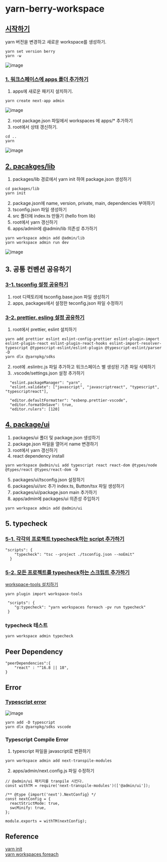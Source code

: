 # yarn-berry-workspace

## [시작하기](https://github.com/songbetter/yarn-berry-workspace/commit/39bc196297ba8ddf42f265e4d98551c1dbeb2a8d)
yarn 버전을 변경하고 새로운 workspace를 생성하기.
```
yarn set version berry
yarn -w
```
![image](https://user-images.githubusercontent.com/75013112/206661215-9b9ff221-1257-44ac-9a74-f4e1877ca9df.png)

### [1. 워크스페이스에 apps 폴더 추가하기](https://github.com/songbetter/yarn-berry-workspace/commit/fb5a06b8148260a337447e75db2281da38dea501)
1. apps에 새로운 패키지 설치하기. 
```
yarn create next-app admin
```
![image](https://user-images.githubusercontent.com/75013112/206660470-83277803-9850-408d-b8d3-340d2d38915c.png)

2. root package.json 파일에서 workspaces 에 apps/* 추가하기
3. root에서 상태 갱신하기.
```
cd ..
yarn
```
![image](https://user-images.githubusercontent.com/75013112/206661272-54bda72c-6a98-4de5-84a1-d749c478440a.png)

## [2. pacakges/lib](https://github.com/songbetter/yarn-berry-workspace/commit/ec5eb1f7dab022ef74a3aff527341f40ba5654c3)

1. packages/lib 경로에서 yarn init 하여 package.json 생성하기
```
cd packages/lib
yarn init
```
2. package.json에 name, version, private, main, dependencies 부여하기
3. tsconfig.json 파일 생성하기
4. src 폴더에 index.ts 만들기 (hello from lib)
5. root에서 yarn 갱신하기
6. apps/admin에 @admin/lib 의존성 추가하기
```
yarn workspace admin add @admin/lib
yarn workspace admin run dev
```
![image](https://user-images.githubusercontent.com/75013112/206657751-1baec201-1f76-4c20-aa05-03b38cbc1912.png)

## 3. 공통 컨벤션 공유하기
### [3-1. tsconfig 설정 공유하기](https://github.com/songbetter/yarn-berry-workspace/commit/c20d9f77196cde56dca001f85afd963581e18707)
1. root 디렉토리에 tsconfig.base.json 파일 생성하기
2. apps, packages에서 설정한 teconfig.json 파일 수정하기
### [3-2. prettier, esling 설정 공유하기](https://github.com/songbetter/yarn-berry-workspace/commit/c20d9f77196cde56dca001f85afd963581e18707)
1. root에서 prettier, eslint 설치하기
```
yarn add prettier eslint eslint-config-prettier eslint-plugin-import eslint-plugin-react eslint-plugin-react-hooks eslint-import-resolver-typescript @typescript-eslint/eslint-plugin @typescript-eslint/parser -D
yarn dlx @yarnpkg/sdks
```
2. root에 .eslintrc.js 파일 추가하고 워크스페이스 별 생성된 기존 파일 삭제하기
3. .vscode/settings.json 설정 추가하기
```
  "eslint.packageManager": "yarn",
  "eslint.validate": ["javascript", "javascriptreact", "typescript", "typescriptreact"],
```
```
  "editor.defaultFormatter": "esbenp.prettier-vscode",
  "editor.formatOnSave": true,
  "editor.rulers": [120]
```

## [4. package/ui](https://github.com/songbetter/yarn-berry-workspace/commit/f16446d16a5e3a18d0f003d17345e713cd38ff56)
1. packages/ui 폴더 및 package.json 생성하기
2. package.json 파일을 열어서 name 변경하기
3. root에서 yarn 갱신하기
4. react dependency install
```
yarn workspace @admin/ui add typescript react react-dom @types/node @types/react @types/react-dom -D
```
5. packages/ui/tsconfig.json 설정하기
6. packages/ui/src 추가 index.ts, Button/tsx 파일 생성하기
7. packages/ui/package.json main 추가하기
8. apps/admin에 packages/ui 의존성 주입하기
```
yarn workspace admin add @admin/ui
```

## 5. typecheck
### [5-1. 각각의 프로젝트 typecheck하는 script 추가하기](https://github.com/songbetter/yarn-berry-workspace/commit/3d7f3c1be567a467d94b72298440c5c0e487d8ec)
```
"scripts": {
    "typecheck": "tsc --project ./tsconfig.json --noEmit"
  }
```
### [5-2. 모든 프로젝트를 typecheck하는 스크립트 추가하기](https://github.com/songbetter/yarn-berry-workspace/commit/0e42c6086c8765e359fa8f1d43beb63618a56c2a)
[workspace-tools 설치하기](https://yarnpkg.com/api/modules/plugin_workspace_tools.html)
```
yarn plugin import workspace-tools
```
```
 "scripts": {
    "g:typecheck": "yarn workspaces foreach -pv run typecheck"
 }
```
### typecheck 테스트
```
yarn workspace admin typecheck
```
## Peer Dependency
```
"peerDependencies":{
	"react" : "^16.8 || 18",
}
```
## Error
### [Typescript error](https://github.com/songbetter/yarn-berry-workspace/commit/ba19bf2004ee240c15639faad074c10168bd010a)
![image](https://user-images.githubusercontent.com/75013112/206661116-69409e1e-cdbc-4484-9db7-c4baceddb1ea.png)

```
yarn add -D typescript
yarn dlx @yarnpkg/sdks vscode
```

### Typescript Compile Error
1. typescript 파일을 javascript로 변환하기
```
yarn workspace admin add next-transpile-modules
```
2. apps/admin/next.config.js 파일 수정하기
```
// @admin/ui 패키지를 tranpile 시킨다.
const withTM = require('next-transpile-modules')(['@admin/ui']);

/** @type {import('next').NextConfig} */
const nextConfig = {
  reactStrictMode: true,
  swcMinify: true,
};

module.exports = withTM(nextConfig);
```

## Reference
[yarn init](https://yarnpkg.com/cli/init)<br/>
[yarn workspaces foreach](https://yarnpkg.com/cli/workspaces/foreach)
